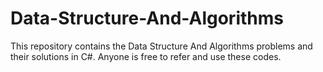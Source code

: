 # Data-Structure-And-Algorithms

This repository contains the Data Structure And Algorithms problems and their solutions in C#.
Anyone is free to refer and use these codes.
